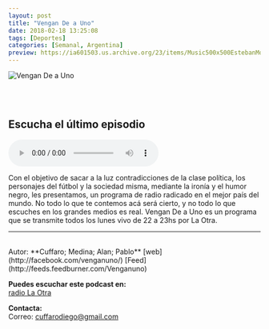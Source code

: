 ```yaml
---
layout: post
title: "Vengan De a Uno"
date: 2018-02-18 13:25:08
tags: [Deportes]
categories: [Semanal, Argentina]
preview: https://ia601503.us.archive.org/23/items/Music500x500EstebanMontoya/300logovengan2-DiegoCuffaro.jpg
---
```


![Vengan De a Uno](https://ia601503.us.archive.org/23/items/Music500x500EstebanMontoya/500logovengan2-DiegoCuffaro.jpg)

<br/>
<br/>

## Escucha el último episodio

<!--reproductor-feed=http://feeds.feedburner.com/Venganuno-->
<!--reproductor-start-->
<audio id="audio" preload="auto" controls="" src="http://feedproxy.google.com/~r/Venganuno/~5/s8qGZ4khQBo/Vengan_de_a_uno_4x11_070518_.mp3"></audio>
<!--reproductor-end-->

Con el objetivo de sacar a la luz contradicciones de la clase política, los personajes del fútbol y la sociedad misma, mediante la ironía y el humor negro, les presentamos, un programa de radio radicado en el mejor país del mundo. No todo lo que te contemos acá será cierto, y no todo lo que escuches en los grandes medios es real.
Vengan De a Uno es un programa que se transmite todos los lunes vivo de 22 a 23hs por La Otra.  

_ _ _
<br>
Autor: **Cuffaro; Medina; Alan; Pablo**  
[web](http://facebook.com/venganuno/)  
[Feed](http://feeds.feedburner.com/Venganuno)  


**Puedes escuchar este podcast en:**  
[radio La Otra](http://radiolaotra.com.ar/)  


**Contacta:**  
Correo: [cuffarodiego@gmail.com](mailto:cuffarodiego@gmail.com)  

